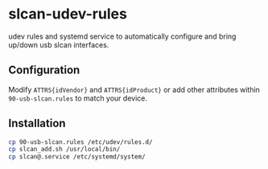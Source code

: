 # slcan-udev-rules

udev rules and systemd service to automatically configure and bring up/down usb slcan interfaces.

## Configuration

Modify `ATTRS{idVendor}` and `ATTRS{idProduct}` or add other attributes within `90-usb-slcan.rules` to match your device.

## Installation

```bash
cp 90-usb-slcan.rules /etc/udev/rules.d/
cp slcan_add.sh /usr/local/bin/
cp slcan@.service /etc/systemd/system/
```
